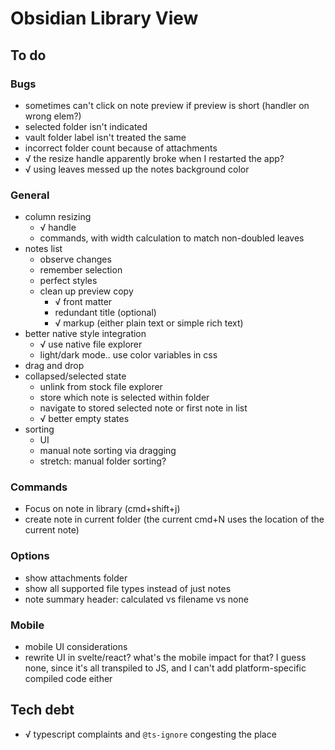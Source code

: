 # Obsidian Library View

## To do

### Bugs
* sometimes can't click on note preview if preview is short (handler on wrong elem?)
* selected folder isn't indicated
* vault folder label isn't treated the same
* incorrect folder count because of attachments
* √ the resize handle apparently broke when I restarted the app?
* √ using leaves messed up the notes background color

### General
* column resizing
  * √ handle
  * commands, with width calculation to match non-doubled leaves
* notes list
  * observe changes
  * remember selection
  * perfect styles
  * clean up preview copy
    * √ front matter
    * redundant title (optional)
    * √ markup (either plain text or simple rich text)
* better native style integration
  * √ use native file explorer
  * light/dark mode.. use color variables in css
* drag and drop
* collapsed/selected state
  * unlink from stock file explorer
  * store which note is selected within folder
  * navigate to stored selected note or first note in list
  * √ better empty states
* sorting
  * UI
  * manual note sorting via dragging
  * stretch: manual folder sorting?

### Commands
* Focus on note in library (cmd+shift+j)
* create note in current folder (the current cmd+N uses the location of the current note)

### Options
* show attachments folder
* show all supported file types instead of just notes
* note summary header: calculated vs filename vs none

### Mobile
* mobile UI considerations
* rewrite UI in svelte/react? what's the mobile impact for that? I guess none, since it's all transpiled to JS, and I can't add platform-specific compiled code either

## Tech debt
* √ typescript complaints and `@ts-ignore` congesting the place
